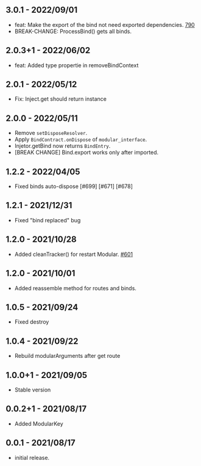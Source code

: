 ## 3.0.1 - 2022/09/01
* feat: Make the export of the bind not need exported dependencies.  [790](https://github.com/Flutterando/modular/issues/790)
* BREAK-CHANGE: ProcessBind() gets all binds.

## 2.0.3+1 - 2022/06/02
* feat: Added type propertie in removeBindContext

## 2.0.1 - 2022/05/12
* Fix: Inject.get should return instance

## 2.0.0 - 2022/05/11
* Remove `setDisposeResolver`.
* Apply `BindContract.onDispose` of `modular_interface`.
* Injetor.getBind now returns `BindEntry`.
* [BREAK CHANGE] Bind.export works only after imported.

## 1.2.2 - 2022/04/05
* Fixed binds auto-dispose [#699] [#671] [#678]

## 1.2.1 - 2021/12/31
* Fixed "bind replaced" bug

## 1.2.0 - 2021/10/28
* Added cleanTracker() for restart Modular. [#601](https://github.com/Flutterando/modular/pull/601)

## 1.2.0 - 2021/10/01
* Added reassemble method for routes and binds.

## 1.0.5 - 2021/09/24
* Fixed destroy
## 1.0.4 - 2021/09/22
* Rebuild modularArguments after get route
## 1.0.0+1 - 2021/09/05
* Stable version

## 0.0.2+1 - 2021/08/17

* Added ModularKey

## 0.0.1 - 2021/08/17

* initial release.
